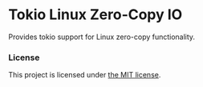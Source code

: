 # Tokio Linux Zero-Copy IO

Provides tokio support for Linux zero-copy functionality.

### License

This project is licensed under [the MIT license](LICENSE).
